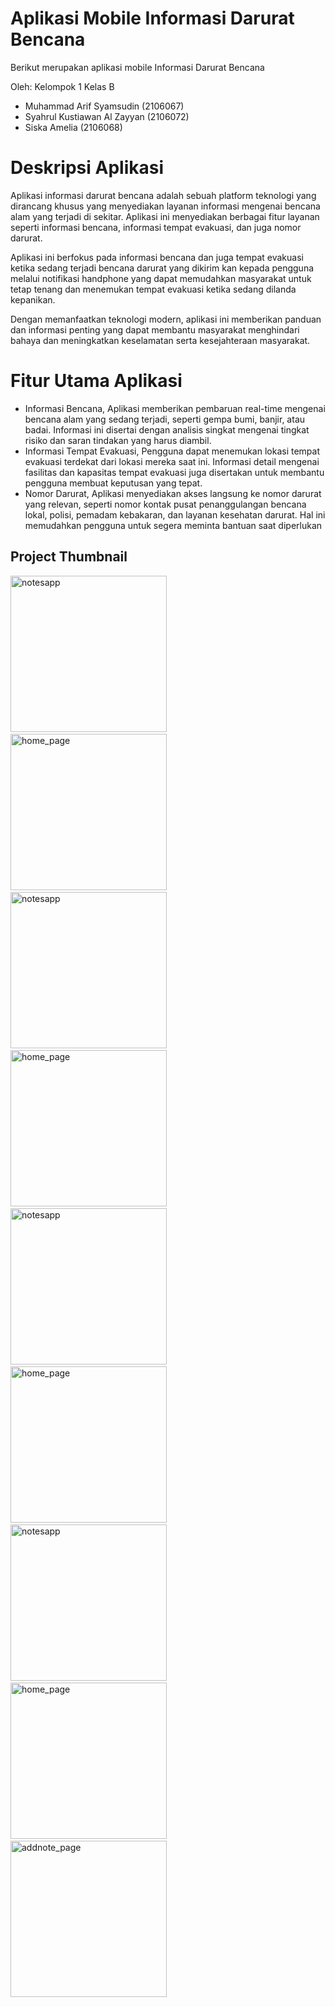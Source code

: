 # Aplikasi Mobile Informasi Darurat Bencana

Berikut merupakan aplikasi mobile Informasi Darurat Bencana

Oleh: Kelompok 1 Kelas B
- Muhammad Arif Syamsudin (2106067)
- Syahrul Kustiawan Al Zayyan (2106072)
- Siska Amelia (2106068)

# Deskripsi Aplikasi

Aplikasi informasi darurat bencana adalah sebuah platform teknologi yang dirancang khusus yang menyediakan layanan informasi mengenai bencana alam yang terjadi di sekitar. Aplikasi ini menyediakan berbagai fitur layanan seperti informasi bencana, informasi tempat evakuasi, dan juga nomor darurat.

Aplikasi ini berfokus pada informasi bencana dan juga tempat evakuasi ketika sedang terjadi bencana darurat yang dikirim kan kepada pengguna melalui notifikasi handphone yang dapat memudahkan masyarakat untuk tetap tenang dan menemukan tempat evakuasi ketika sedang dilanda kepanikan.

Dengan memanfaatkan teknologi modern, aplikasi ini memberikan panduan dan informasi penting yang dapat membantu masyarakat menghindari bahaya dan meningkatkan keselamatan serta kesejahteraan masyarakat.

# Fitur Utama Aplikasi

- Informasi Bencana, Aplikasi memberikan pembaruan real-time mengenai bencana alam yang sedang terjadi, seperti gempa bumi, banjir, atau badai. Informasi ini disertai dengan analisis singkat mengenai tingkat risiko dan saran tindakan yang harus diambil.
- Informasi Tempat Evakuasi, Pengguna dapat menemukan lokasi tempat evakuasi terdekat dari lokasi mereka saat ini. Informasi detail mengenai fasilitas dan kapasitas tempat evakuasi juga disertakan untuk membantu pengguna membuat keputusan yang tepat.
- Nomor Darurat, Aplikasi menyediakan akses langsung ke nomor darurat yang relevan, seperti nomor kontak pusat penanggulangan bencana lokal, polisi, pemadam kebakaran, dan layanan kesehatan darurat. Hal ini memudahkan pengguna untuk segera meminta bantuan saat diperlukan


## Project Thumbnail 

<p float="left">
    <img src="./docs/img/1.png" alt="notesapp" width="250">
    &nbsp;&nbsp;
    <img src="./docs/img/2.png" alt="home_page" width="250">
    &nbsp;&nbsp;
       <img src="./docs/img/3.png" alt="notesapp" width="250">
    &nbsp;&nbsp;
    <img src="./docs/img/4.png" alt="home_page" width="250">
    &nbsp;&nbsp;
       <img src="./docs/img/5.png" alt="notesapp" width="250">
    &nbsp;&nbsp;
    <img src="./docs/img/6.png" alt="home_page" width="250">
    &nbsp;&nbsp;   
    <img src="./docs/img/7.png" alt="notesapp" width="250">
    &nbsp;&nbsp;
    <img src="./docs/img/8.png" alt="home_page" width="250">
    &nbsp;&nbsp;
    <img src="./docs/img/9.png" alt="addnote_page" width="250">
</p>
